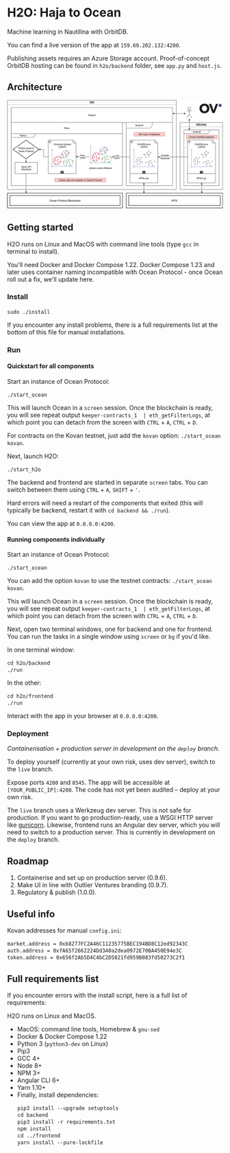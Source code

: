 # H2O: Haja to Ocean

Machine learning in Nautilina with OrbitDB.

You can find a live version of the app at `159.69.202.132:4200`.

Publishing assets requires an Azure Storage account.
Proof-of-concept OrbitDB hosting can be found in `h2o/backend` folder, see `app.py` and `host.js`.


## Architecture

![Architecture Diagram](/doc/OceanHaja.png)


## Getting started

H2O runs on Linux and MacOS with command line tools (type `gcc` in terminal to install).

You'll need Docker and Docker Compose 1.22. Docker Compose 1.23 and later uses container naming incompatible with Ocean Protocol - once Ocean roll out a fix, we'll update here.

### Install
```
sudo ./install
```
If you encounter any install problems, there is a full requirements list at the bottom of this file for manual installations.

### Run

#### Quickstart for all components

Start an instance of Ocean Protocol:
```
./start_ocean
```
This will launch Ocean in a `screen` session. Once the blockchain is ready, you will see repeat output `keeper-contracts_1  | eth_getFilterLogs`, at which point you can detach from the screen with `CTRL` + `A`, `CTRL` + `D`.

For contracts on the Kovan testnet, just add the `kovan` option: `./start_ocean kovan`.

Next, launch H2O:
```
./start_h2o
```
The backend and frontend are started in separate `screen` tabs. You can switch between them using `CTRL` + `A`, `SHIFT` + `'`.

Hard errors will need a restart of the components that exited (this will typically be backend, restart it with `cd backend && ./run`).

You can view the app at `0.0.0.0:4200`.

#### Running components individually

Start an instance of Ocean Protocol:
```
./start_ocean
```
You can add the option `kovan` to use the testnet contracts: `./start_ocean kovan`.

This will launch Ocean in a `screen` session. Once the blockchain is ready, you will see repeat output `keeper-contracts_1  | eth_getFilterLogs`, at which point you can detach from the screen with `CTRL` + `A`, `CTRL` + `D`.

Next, open two terminal windows, one for backend and one for frontend. You can run the tasks in a single window using `screen` or `bg` if you'd like.

In one terminal window:
```
cd h2o/backend
./run
```
In the other:
```
cd h2o/frontend
./run
```

Interact with the app in your browser at `0.0.0.0:4200`.


### Deployment

*Containerisation + production server in development on the `deploy` branch.*

To deploy yourself (currently at your own risk, uses dev server), switch to the `live` branch.

Expose ports `4200` and `8545`.
The app will be accessible at `[YOUR_PUBLIC_IP]:4200`.
The code has not yet been audited – deploy at your own risk.

The `live` branch uses a Werkzeug dev server. This is not safe for production. If you want to go production-ready, use a WSGI HTTP server like [gunicorn](https://gunicorn.org/). Likewise, frontend runs an Angular dev server, which you will need to switch to a production server. This is currently in development on the `deploy` branch.


## Roadmap

1. Containerise and set up on production server (0.9.6).
2. Make UI in line with Outlier Ventures branding (0.9.7).
3. Regulatory & publish (1.0.0).


## Useful info

Kovan addresses for manual `config.ini`:
```
market.address = 0xb8277FC2A46C11235775BEC194BD8C12ed92343C
auth.address = 0xfA65f2662224Dd340a2dea0972E70BA450E94e3C
token.address = 0x656f2Ab5D4C4bC2D5821fd959B083fd50273C2f1
```

## Full requirements list

If you encounter errors with the install script, here is a full list of requirements:

H2O runs on Linux and MacOS.

- MacOS: command line tools, Homebrew & `gnu-sed`
- Docker & Docker Compose 1.22
- Python 3 (`python3-dev` on Linux)
- Pip3
- GCC 4+
- Node 8+
- NPM 3+
- Angular CLI 6+
- Yarn 1.10+
- Finally, install dependencies:
    ```
    pip3 install --upgrade setuptools
    cd backend
    pip3 install -r requirements.txt
    npm install
    cd ../frontend
    yarn install --pure-lockfile
    ```
